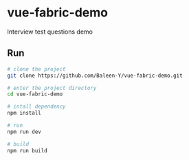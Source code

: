 # vue-fabric-demo
Interview test questions demo

## Run
```bash
# clone the project
git clone https://github.com/Baleen-Y/vue-fabric-demo.git

# enter the project directory
cd vue-fabric-demo

# intall dependency
npm install

# run
npm run dev

# build
npm run build
```

